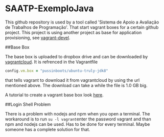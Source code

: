 SAATP-ExemploJava
=============

This github repository is used by a tool called 'Sistema de Apoio a Avaliação de Trabalhos de Programação'. That start vagrant boxes for a certain github project. This project is using another project as base for application provisioning, see [vagrant-devel](https://github.com/pussinboots/vagrant-devel).

##Base Box

The base box is uploaded to dropbox drive and can be downloaded by [vagrantcloud](https://vagrantcloud.com/pussinboots/ubuntu-truly-jdk8). It is refrenced in the Vagrantfile
```ruby
config.vm.box = "pussinboots/ubuntu-truly-jdk8"
```
that tells vagrant to download it from vagrantcloud by using the url mentioned above. The download can take a while the file is 1.0 GB big. 

A tutorial to create a vagrant base box look [here](https://docs.vagrantup.com/v2/boxes/base.html).

##Login Shell Problem

There is a problem with nodejs and npm when you open a terminal.
The workaround is to run ```su -l vagrant```enter the password vagrant and than npm and nodejs 
can be used. Has to be done for every terminal. Maybe someone has a complete solution for that.